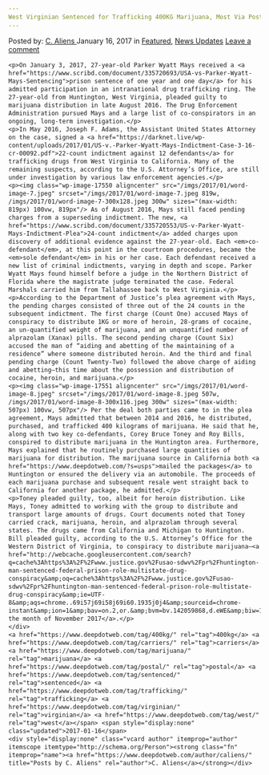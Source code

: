 ```yaml
---
West Virginian Sentenced for Trafficking 400KG Marijuana, Most Via Postal Carriers"
---
```

<article class="post-listing post-17537 post type-post status-publish format-standard has-post-thumbnail hentry  tag-400kg tag-carriers tag-marijuana tag-postal tag-sentenced tag-trafficking tag-virginian tag-west">
    <div class="post-inner">
        <span>Posted by: <a href="https://www.deepdotweb.com/author/caliens/" title="">C. Aliens </a></span>
    <span>January 16, 2017</span>
    <span>in <a href="https://www.deepdotweb.com/category/deepdot-news/" rel="category tag">Featured</a>, <a href="https://www.deepdotweb.com/category/news-updates/" rel="category tag">News Updates</a></span>
    <span><a href="https://www.deepdotweb.com/2017/01/16/west-virginian-sentenced-trafficking-400kg-marijuana-via-postal-carriers/#respond">Leave a comment</a></span>
    </p>
    <div class="clear"></div>
    
    <p>On January 3, 2017, 27-year-old Parker Wyatt Mays received a <a href="https://www.scribd.com/document/335720693/USA-vs-Parker-Wyatt-Mays-Sentencing">prison sentence of one year and one day</a> for his admitted participation in an intranational drug trafficking ring. The 27-year-old from Huntington, West Virginia, pleaded guilty to marijuana distribution in late August 2016. The Drug Enforcement Administration pursued Mays and a large list of co-conspirators in an ongoing, long-term investigation.</p>
    <p>In May 2016, Joseph F. Adams, the Assistant United States Attorney on the case, signed a <a href="https://darknet.live/wp-content/uploads/2017/01/US-v.-Parker-Wyatt-Mays-Indictment-Case-3-16-cr-00092.pdf">22-count indictment against 12 defendants</a> for trafficking drugs from West Virginia to California. Many of the remaining suspects, according to the U.S. Attorney’s Office, are still under investigation by various law enforcement agencies.</p>
    <p><img class="wp-image-17550 aligncenter" src="/imgs/2017/01/word-image-7.jpeg" srcset="/imgs/2017/01/word-image-7.jpeg 819w, /imgs/2017/01/word-image-7-300x128.jpeg 300w" sizes="(max-width: 819px) 100vw, 819px"/> As of August 2016, Mays still faced pending charges from a superseding indictment. The new, <a href="https://www.scribd.com/document/335720553/US-v-Parker-Wyatt-Mays-Indictment-Plea">24-count indictment</a> added charges upon discovery of additional evidence against the 27-year-old. Each <em>co-defendant</em>, at this point in the courtroom procedures, became the <em>sole defendant</em> in his or her case. Each defendant received a new list of criminal indictments, varying in depth and scope. Parker Wyatt Mays found himself before a judge in the Northern District of Florida where the magistrate judge terminated the case. Federal Marshals carried him from Tallahassee back to West Virginia.</p>
    <p>According to the Department of Justice’s plea agreement with Mays, the pending charges consisted of three out of the 24 counts in the subsequent indictment. The first charge (Count One) accused Mays of conspiracy to distribute 1KG or more of heroin, 28-grams of cocaine, an un-quantified weight of marijuana, and an unquantified number of alprazolam (Xanax) pills. The second pending charge (Count Six) accused the man of “aiding and abetting of the maintaining of a residence” where someone distributed heroin. And the third and final pending charge (Count Twenty-Two) followed the above charge of aiding and abetting—this time about the possession and distribution of cocaine, heroin, and marijuana.</p>
    <p><img class="wp-image-17551 aligncenter" src="/imgs/2017/01/word-image-8.jpeg" srcset="/imgs/2017/01/word-image-8.jpeg 507w, /imgs/2017/01/word-image-8-300x116.jpeg 300w" sizes="(max-width: 507px) 100vw, 507px"/> Per the deal both parties came to in the plea agreement, Mays admitted that between 2014 and 2016, he distributed, purchased, and trafficked 400 kilograms of marijuana. He said that he, along with two key co-defendants, Corey Bruce Toney and Roy Bills, conspired to distribute marijuana in the Huntington area. Furthermore, Mays explained that he routinely purchased large quantities of marijuana for distribution. The marijuana source in California both <a href="https://www.deepdotweb.com/?s=usps">mailed the packages</a> to Huntington or ensured the delivery via an automobile. The proceeds of each marijuana purchase and subsequent resale went straight back to California for another package, he admitted.</p>
    <p>Toney pleaded guilty, too, albeit for heroin distribution. Like Mays, Toney admitted to working with the group to distribute and transport large amounts of drugs. Court documents noted that Toney carried crack, marijuana, heroin, and alprazolam through several states. The drugs came from California and Michigan to Huntington. Bill pleaded guilty, according to the U.S. Attorney’s Office for the Western District of Virginia, to conspiracy to distribute marijuana—<a href="http://webcache.googleusercontent.com/search?q=cache%3Ahttps%3A%2F%2Fwww.justice.gov%2Fusao-sdwv%2Fpr%2Fhuntington-man-sentenced-federal-prison-role-multistate-drug-conspiracy&amp;oq=cache%3Ahttps%3A%2F%2Fwww.justice.gov%2Fusao-sdwv%2Fpr%2Fhuntington-man-sentenced-federal-prison-role-multistate-drug-conspiracy&amp;ie=UTF-8&amp;aqs=chrome..69i57j69i58j69i60.1935j0j4&amp;sourceid=chrome-instant&amp;ion=1&amp;bav=on.2,or.&amp;bvm=bv.142059868,d.eWE&amp;biw=1366&amp;bih=613&amp;dpr=1&amp;ech=1&amp;psi=jMhtWOLOLoWEmQGigJrYAw.1483589772545.3&amp;ei=jMhtWOLOLoWEmQGigJrYAw&amp;emsg=NCSR&amp;noj=1">in the month of November 2017</a>.</p>
    </div>
    <a href="https://www.deepdotweb.com/tag/400kg/" rel="tag">400kg</a> <a href="https://www.deepdotweb.com/tag/carriers/" rel="tag">carriers</a> <a href="https://www.deepdotweb.com/tag/marijuana/" rel="tag">marijuana</a> <a href="https://www.deepdotweb.com/tag/postal/" rel="tag">postal</a> <a href="https://www.deepdotweb.com/tag/sentenced/" rel="tag">sentenced</a> <a href="https://www.deepdotweb.com/tag/trafficking/" rel="tag">trafficking</a> <a href="https://www.deepdotweb.com/tag/virginian/" rel="tag">virginian</a> <a href="https://www.deepdotweb.com/tag/west/" rel="tag">west</a></span> <span style="display:none" class="updated">2017-01-16</span>
    <div style="display:none" class="vcard author" itemprop="author" itemscope itemtype="http://schema.org/Person"><strong class="fn" itemprop="name"><a href="https://www.deepdotweb.com/author/caliens/" title="Posts by C. Aliens" rel="author">C. Aliens</a></strong></div>
    

